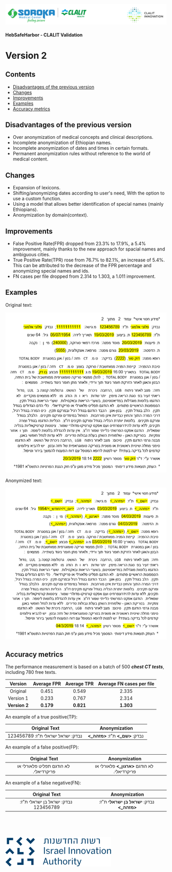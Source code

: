 ![alt text](./images/header_logo.png)


#### HebSafeHarbor - CLALIT Validation  
# Version 2

## Contents
 - [Disadvantages of the previous version](#disadvantages-of-the-previous-version) 
 - [Changes](#changes) 
 - [Improvements](#improvements)
 - [Examples](#examples)
 - [Accuracy metrics](#accuracy-metrics)
 
 ## Disadvantages of the previous version  
 - Over anonymization of medical concepts and clinical descriptions.  
 - Incomplete anonymization of Ethiopian names.  
 - Incomplete anonymization of dates and times in certain formats.  
 - Permanent anonymization rules without reference to the world of medical content.
 
 ## Changes  
 - Expansion of lexicons.
 - Shifting/anonymizing dates according to user's need, With the option to use a custom function.
 - Using a model that allows better identification of special names (mainly Ethiopians).
 - Anonymization by domain(context).

## Improvements  
- False Positive Rate(FPR) dropped from 23.3% to 17.9%, a 5.4% improvement, mainly thanks to the new approach for spacial names and ambiguous cities.    
- True Positive Rate(TPR) rose from 76.7% to 82.1%, an increase of 5.4%. This can be attributed to the decrease of the FPR percentage and anonymizing special names and ids.  
- FN cases per file dropped from 2.314 to 1.303, a 1.011 improvement.
 
 ## Examples  
Original text:  
  
![original](./images/lexicons_improve_1245002453676_original.png)  
  
Anonymized text:  
    
![original](./images/lexicons_improve_1245002453676_encrypt.png)  
 
 ## Accuracy metrics
 The performance measurement is based on a batch of 500 ***chest CT tests***, including 780 free texts.  
 
|Version| Average FPR | Average TPR | Average FN cases per file |
| :---: | :---: | :---: | :---: |
|Original| 0.451 | 0.549 | 2.335 |
|Version 1| 0.233 | 0.767 | 2.314 |  
|**Version 2**| **0.179** | **0.821** | **1.303** |
  
An example of a true positive(TP):   

| Original Text | Anonymization |
| :---: | :---: |
|&#x202b; נבדק: ישראל ישראלי ת"ז: 123456789|&#x202b; נבדק: **<שם_>** ת"ז: **<מזהה_>**|  



An example of a false positive(FP):  
 
| Original Text | Anonymization |
| :---: | :---: |
|&#x202b; לא הודגם תפליט פלאורלי או פריקרדיאלי.|&#x202b; לא הודגם **<ארגון_>** פלאורלי או פריקרדיאלי.|  


An example of a false negative(FN):  

| Original Text | Anonymization |
| :---: | :---: |
|&#x202b; נבדק: ישראל בן ישראלי ת"ז: 123456789|&#x202b; נבדק: **ישראל בן ישראלי** ת"ז: **<מזהה_>**|  

<br />
<br />
<br />
   
![alt text](./images/Israel_Innovation_Authority.svg.png)
